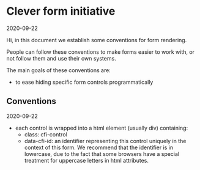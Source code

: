 Clever form initiative
=============
2020-09-22



Hi, in this document we establish some conventions for form rendering.

People can follow these conventions to make forms easier to work with, or not follow them and use their own systems.



The main goals of these conventions are:


- to ease hiding specific form controls programmatically








Conventions
-------
2020-09-22


- each control is wrapped into a html element (usually div) containing:
    - class: cfi-control 
    - data-cfi-id: an identifier representing this control uniquely in the context of this form.
        We recommend that the identifier is in lowercase, due to the fact that some browsers have a special treatment
        for uppercase letters in html attributes.
    
    
    


     